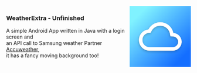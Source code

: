 <img align="right" src="WeatherExtra/Icon/ios/AppIcon-83.5@2x~ipad.png">

### WeatherExtra - Unfinished

A simple Android App written in Java with a login screen and <br>an API call to Samsung weather Partner [Accuweather](https://www.accuweather.com/), <br>it has a fancy moving background too!


